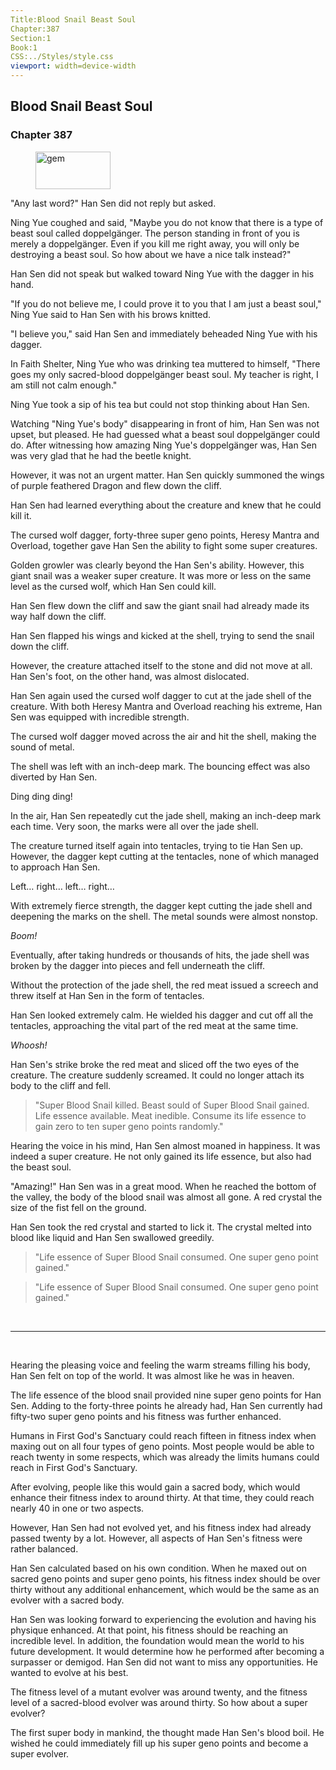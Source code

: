 ```yaml
---
Title:Blood Snail Beast Soul 
Chapter:387 
Section:1 
Book:1 
CSS:../Styles/style.css 
viewport: width=device-width
---
```

  
## Blood Snail Beast Soul
### Chapter 387
  
<figure>
	<img src="../Images/gem.gif" alt="gem" id="gem" width="120" height="60" />
</figure>
  

  
"Any last word?" Han Sen did not reply but asked.

Ning Yue coughed and said, "Maybe you do not know that there is a type of beast soul called doppelgänger. The person standing in front of you is merely a doppelgänger. Even if you kill me right away, you will only be destroying a beast soul. So how about we have a nice talk instead?"

Han Sen did not speak but walked toward Ning Yue with the dagger in his hand.

"If you do not believe me, I could prove it to you that I am just a beast soul," Ning Yue said to Han Sen with his brows knitted.

"I believe you," said Han Sen and immediately beheaded Ning Yue with his dagger.

In Faith Shelter, Ning Yue who was drinking tea muttered to himself, "There goes my only sacred-blood doppelgänger beast soul. My teacher is right, I am still not calm enough."

Ning Yue took a sip of his tea but could not stop thinking about Han Sen.

Watching "Ning Yue's body" disappearing in front of him, Han Sen was not upset, but pleased. He had guessed what a beast soul doppelgänger could do. After witnessing how amazing Ning Yue's doppelgänger was, Han Sen was very glad that he had the beetle knight.

However, it was not an urgent matter. Han Sen quickly summoned the wings of purple feathered Dragon and flew down the cliff.

Han Sen had learned everything about the creature and knew that he could kill it.

The cursed wolf dagger, forty-three super geno points, Heresy Mantra and Overload, together gave Han Sen the ability to fight some super creatures.

Golden growler was clearly beyond the Han Sen's ability. However, this giant snail was a weaker super creature. It was more or less on the same level as the cursed wolf, which Han Sen could kill.

Han Sen flew down the cliff and saw the giant snail had already made its way half down the cliff.

Han Sen flapped his wings and kicked at the shell, trying to send the snail down the cliff.

However, the creature attached itself to the stone and did not move at all. Han Sen's foot, on the other hand, was almost dislocated.

Han Sen again used the cursed wolf dagger to cut at the jade shell of the creature. With both Heresy Mantra and Overload reaching his extreme, Han Sen was equipped with incredible strength.

The cursed wolf dagger moved across the air and hit the shell, making the sound of metal.

The shell was left with an inch-deep mark. The bouncing effect was also diverted by Han Sen.

Ding ding ding!

In the air, Han Sen repeatedly cut the jade shell, making an inch-deep mark each time. Very soon, the marks were all over the jade shell.

The creature turned itself again into tentacles, trying to tie Han Sen up. However, the dagger kept cutting at the tentacles, none of which managed to approach Han Sen.

Left… right… left… right…

With extremely fierce strength, the dagger kept cutting the jade shell and deepening the marks on the shell. The metal sounds were almost nonstop.

*Boom!*

Eventually, after taking hundreds or thousands of hits, the jade shell was broken by the dagger into pieces and fell underneath the cliff.

Without the protection of the jade shell, the red meat issued a screech and threw itself at Han Sen in the form of tentacles.

Han Sen looked extremely calm. He wielded his dagger and cut off all the tentacles, approaching the vital part of the red meat at the same time.

*Whoosh!*

Han Sen's strike broke the red meat and sliced off the two eyes of the creature. The creature suddenly screamed. It could no longer attach its body to the cliff and fell.

> "Super Blood Snail killed. Beast sould of Super Blood Snail gained. Life essence available. Meat inedible. Consume its life essence to gain zero to ten super geno points randomly."
<!--"Super Creature Blood Snail Killed. Beast Soul Of Super Creature Blood Snail Gained. Life Essence Available. Meat Inedible."-->

Hearing the voice in his mind, Han Sen almost moaned in happiness. It was indeed a super creature. He not only gained its life essence, but also had the beast soul.

"Amazing!" Han Sen was in a great mood. When he reached the bottom of the valley, the body of the blood snail was almost all gone. A red crystal the size of the fist fell on the ground.

Han Sen took the red crystal and started to lick it. The crystal melted into blood like liquid and Han Sen swallowed greedily.

> "Life essence of Super Blood Snail consumed. One super geno point gained."
<!--"Life Essence Of Super Creature Blood Snail Eaten. One Super Geno Point Gained."-->
>
> "Life essence of Super Blood Snail consumed. One super geno point gained."
<!--"Life Essence Of Super Creature Blood Snail Eaten. One Super Geno Point Gained."-->

<br>

*****

<br>

Hearing the pleasing voice and feeling the warm streams filling his body, Han Sen felt on top of the world. It was almost like he was in heaven.

The life essence of the blood snail provided nine super geno points for Han Sen. Adding to the forty-three points he already had, Han Sen currently had fifty-two super geno points and his fitness was further enhanced.

Humans in First God's Sanctuary could reach fifteen in fitness index when maxing out on all four types of geno points. Most people would be able to reach twenty in some respects, which was already the limits humans could reach in First God's Sanctuary.

After evolving, people like this would gain a sacred body, which would enhance their fitness index to around thirty. At that time, they could reach nearly 40 in one or two aspects.

However, Han Sen had not evolved yet, and his fitness index had already passed twenty by a lot. However, all aspects of Han Sen's fitness were rather balanced.

Han Sen calculated based on his own condition. When he maxed out on sacred geno points and super geno points, his fitness index should be over thirty without any additional enhancement, which would be the same as an evolver with a sacred body.

Han Sen was looking forward to experiencing the evolution and having his physique enhanced. At that point, his fitness should be reaching an incredible level. In addition, the foundation would mean the world to his future development. It would determine how he performed after becoming a surpasser or demigod. Han Sen did not want to miss any opportunities. He wanted to evolve at his best.

The fitness level of a mutant evolver was around twenty, and the fitness level of a sacred-blood evolver was around thirty. So how about a super evolver?

The first super body in mankind, the thought made Han Sen's blood boil. He wished he could immediately fill up his super geno points and become a super evolver.
